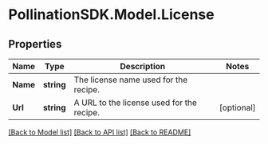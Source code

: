 
# PollinationSDK.Model.License

## Properties

Name | Type | Description | Notes
------------ | ------------- | ------------- | -------------
**Name** | **string** | The license name used for the recipe. | 
**Url** | **string** | A URL to the license used for the recipe. | [optional] 

[[Back to Model list]](../README.md#documentation-for-models)
[[Back to API list]](../README.md#documentation-for-api-endpoints)
[[Back to README]](../README.md)

